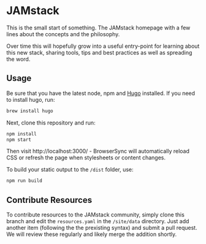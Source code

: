 # JAMstack

This is the small start of something. The JAMstack homepage with a few lines about the concepts and the philosophy.

Over time this will hopefully grow into a useful entry-point for learning about this new stack, sharing tools, tips and best practices as well as spreading the word.

## Usage

Be sure that you have the latest node, npm and [Hugo](https://gohugo.io/) installed. If you need to install hugo, run:

```bash
brew install hugo
```

Next, clone this repository and run:

```bash
npm install
npm start
```

Then visit http://localhost:3000/ - BrowserSync will automatically reload CSS or
refresh the page when stylesheets or content changes.

To build your static output to the `/dist` folder, use:

```bash
npm run build
```

## Contribute Resources

To contribute resources to the JAMstack community, simply clone this branch and edit the `resources.yaml` in the `/site/data` directory. Just add another item (following the the prexisting syntax) and submit a pull request. We will review these regularly and likely merge the addition shortly.
